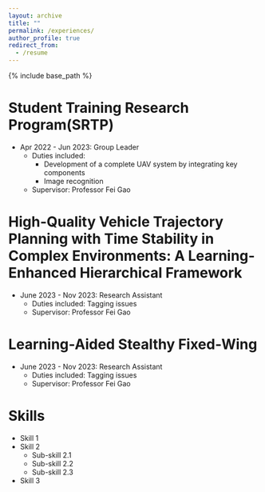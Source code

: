 ```yaml
---
layout: archive
title: ""
permalink: /experiences/
author_profile: true
redirect_from:
  - /resume
---
```


{% include base_path %}



Student Training Research Program(SRTP)
======
* Apr 2022 - Jun 2023: Group Leader
  * Duties included:
    * Development of a complete UAV system by integrating key components
    * Image recognition
  * Supervisor: Professor Fei Gao

High-Quality Vehicle Trajectory Planning with Time Stability in Complex Environments:
A Learning-Enhanced Hierarchical Framework
======
* June 2023 - Nov 2023: Research Assistant
  * Duties included: Tagging issues
  * Supervisor: Professor Fei Gao
 
 Learning-Aided Stealthy Fixed-Wing
======
* June 2023 - Nov 2023: Research Assistant
  * Duties included: Tagging issues
  * Supervisor: Professor Fei Gao 
  
Skills
======
* Skill 1
* Skill 2
  * Sub-skill 2.1
  * Sub-skill 2.2
  * Sub-skill 2.3
* Skill 3
